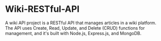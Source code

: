 # Wiki-RESTful-API
A wiki API project is a RESTful API that manages articles in a wiki platform.
The API uses Create, Read, Update, and Delete (CRUD) functions for management, and it's built with Node.js, Express.js, and MongoDB.
